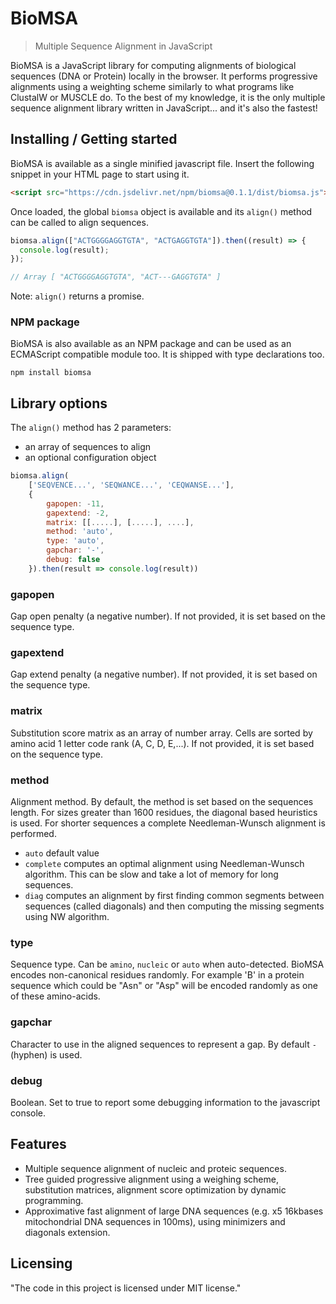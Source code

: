 # BioMSA

> Multiple Sequence Alignment in JavaScript

BioMSA is a JavaScript library for computing alignments of biological
sequences (DNA or Protein) locally in the browser.
It performs progressive alignments using a weighting scheme similarly to
what programs like ClustalW or MUSCLE do.
To the best of my knowledge, it is the only multiple sequence alignment library
written in JavaScript... and it's also the fastest!

## Installing / Getting started

BioMSA is available as a single minified javascript file. Insert the following
snippet in your HTML page to start using it.

```html
<script src="https://cdn.jsdelivr.net/npm/biomsa@0.1.1/dist/biomsa.js"></script>
```

Once loaded, the global `biomsa` object is available and
its `align()` method can be called to align sequences.

```javascript
biomsa.align(["ACTGGGGAGGTGTA", "ACTGAGGTGTA"]).then((result) => {
  console.log(result);
});

// Array [ "ACTGGGGAGGTGTA", "ACT---GAGGTGTA" ]
```

Note: `align()` returns a promise.

### NPM package

BioMSA is also available as an NPM package and can be used as an ECMAScript compatible module too. It is shipped with type declarations too.

```shell
npm install biomsa
```

## Library options

The `align()` method has 2 parameters:

- an array of sequences to align
- an optional configuration object

```javascript
biomsa.align(
    ['SEQVENCE...', 'SEQWANCE...', 'CEQWANSE...'],
    {
        gapopen: -11,
        gapextend: -2,
        matrix: [[.....], [.....], ....],
        method: 'auto',
        type: 'auto',
        gapchar: '-',
        debug: false
    }).then(result => console.log(result))
```

### gapopen

Gap open penalty (a negative number). If not provided, it is set based on the sequence type.

### gapextend

Gap extend penalty (a negative number). If not provided, it is set based on the sequence type.

### matrix

Substitution score matrix as an array of number array. Cells are sorted by amino acid 1 letter code rank (A, C, D, E,...). If not provided, it is set based on the sequence type.

### method

Alignment method. By default, the method is set based on the sequences length.
For sizes greater than 1600 residues, the diagonal based heuristics is used. For shorter sequences a complete Needleman-Wunsch alignment is performed.

- `auto` default value
- `complete` computes an optimal alignment using Needleman-Wunsch algorithm. This can be slow and take a lot of memory for long sequences.
- `diag` computes an alignment by first finding common segments between sequences (called diagonals) and then
  computing the missing segments using NW algorithm.

### type

Sequence type. Can be `amino`, `nucleic` or `auto` when auto-detected. BioMSA encodes non-canonical residues randomly. For example 'B' in a protein sequence which could be "Asn" or "Asp" will be encoded randomly as one of these amino-acids.

### gapchar

Character to use in the aligned sequences to represent a gap. By default `-` (hyphen) is used.

### debug

Boolean. Set to true to report some debugging information to the javascript console.

## Features

- Multiple sequence alignment of nucleic and proteic sequences.
- Tree guided progressive alignment using a weighing scheme, substitution matrices,
  alignment score optimization by dynamic programming.
- Approximative fast alignment of large DNA sequences (e.g. x5 16kbases mitochondrial DNA sequences in 100ms), using minimizers and diagonals extension.

## Licensing

"The code in this project is licensed under MIT license."
